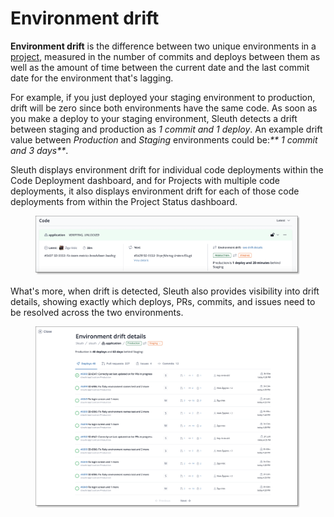 # Environment drift

**Environment drift** is the difference between two unique environments in a [project](../projects/), measured in the number of commits and deploys between them as well as the amount of time between the current date and the last commit date for the environment that's lagging.

For example, if you just deployed your staging environment to production, drift will be zero since both environments have the same code. As soon as you make a deploy to your staging environment, Sleuth detects a drift between staging and production as _1 commit and 1 deploy_. An example drift value between _Production_ and _Staging_ environments could be:_\*\* 1 commit and 3 days\*\*_.

Sleuth displays environment drift for individual code deployments within the Code Deployment dashboard, and for Projects with multiple code deployments, it also displays environment drift for each of those code deployments from within the Project Status dashboard.

<figure><img src="../../.gitbook/assets/image (1) (1) (1) (2).png" alt=""><figcaption></figcaption></figure>

What's more, when drift is detected, Sleuth also provides visibility into drift details, showing exactly which deploys, PRs, commits, and issues need to be resolved across the two environments.

<figure><img src="../../.gitbook/assets/image (4).png" alt=""><figcaption></figcaption></figure>

